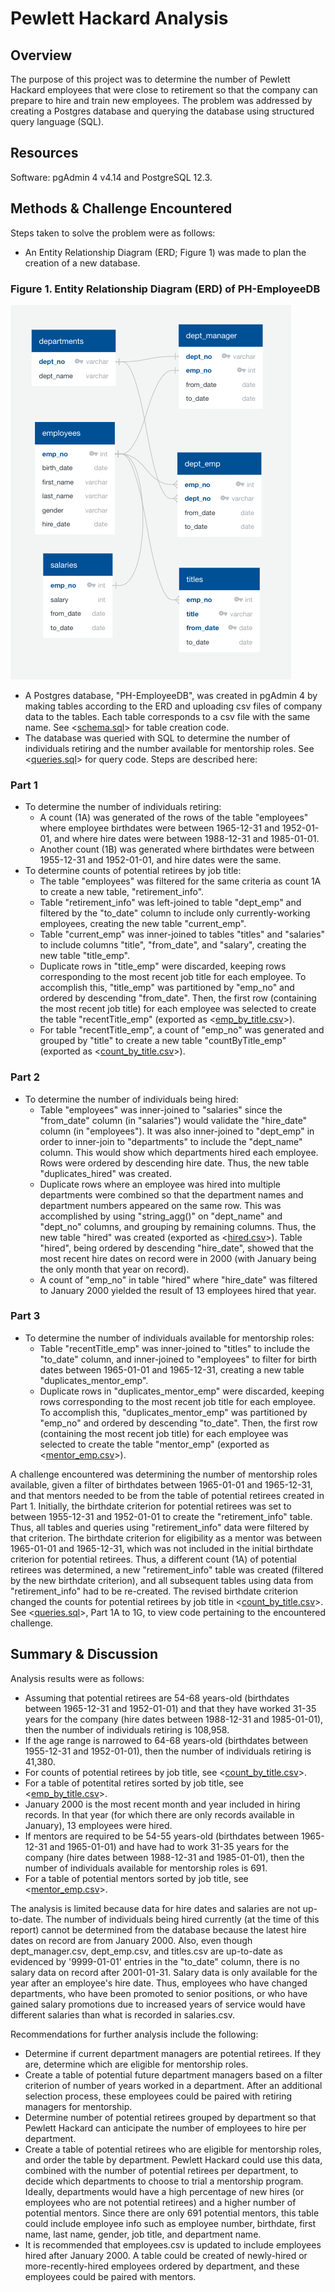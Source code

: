 # Pewlett Hackard Analysis

## Overview
The purpose of this project was to determine the number of Pewlett Hackard employees that were close to retirement so that the company can prepare to hire and train new employees. The problem was addressed by creating a Postgres database and querying the database using structured query language (SQL). 

## Resources
Software: pgAdmin 4 v4.14 and PostgreSQL 12.3.

## Methods & Challenge Encountered
Steps taken to solve the problem were as follows:
- An Entity Relationship Diagram (ERD; Figure 1) was made to plan the creation of a new database. 

### Figure 1. Entity Relationship Diagram (ERD) of PH-EmployeeDB
![EmployeeDB.png](Analysis/EmployeeDB.png)

- A Postgres database, "PH-EmployeeDB", was created in pgAdmin 4 by making tables according to the ERD and uploading csv files of company data to the tables. Each table corresponds to a csv file with the same name. See <[schema.sql](Analysis/schema.sql)> for table creation code.
- The database was queried with SQL to determine the number of individuals retiring and the number available for mentorship roles. See <[queries.sql](Analysis/queries.sql)> for query code. Steps are described here:

### Part 1
- To determine the number of individuals retiring:
    - A count (1A) was generated of the rows of the table "employees" where employee birthdates were between 1965-12-31 and 1952-01-01, and where hire dates were between 1988-12-31 and 1985-01-01. 
    - Another count (1B) was generated where birthdates were between 1955-12-31 and 1952-01-01, and hire dates were the same. 
- To determine counts of potential retirees by job title:
    - The table "employees" was filtered for the same criteria as count 1A to create a new table, "retirement_info".
    - Table "retirement_info" was left-joined to table "dept_emp" and filtered by the "to_date" column to include only currently-working employees, creating the new table "current_emp".
    - Table "current_emp" was inner-joined to tables "titles" and "salaries" to include columns "title", "from_date", and "salary", creating the new table "title_emp".
    - Duplicate rows in "title_emp" were discarded, keeping rows corresponding to the most recent job title for each employee. To accomplish this, "title_emp" was partitioned by "emp_no" and ordered by descending "from_date". Then, the first row (containing the most recent job title) for each employee was selected to create the table "recentTitle_emp" (exported as <[emp_by_title.csv](Analysis/emp_by_title.csv)>). 
    - For table "recentTitle_emp", a count of "emp_no" was generated and grouped by "title" to create a new table "countByTitle_emp" (exported as <[count_by_title.csv](Analysis/count_by_title.csv)>).

### Part 2
- To determine the number of individuals being hired:
    - Table "employees" was inner-joined to "salaries" since the "from_date" column (in "salaries") would validate the "hire_date" column (in "employees"). It was also inner-joined to "dept_emp" in order to inner-join to "departments" to include the "dept_name" column. This would show which departments hired each employee. Rows were ordered by descending hire date. Thus, the new table "duplicates_hired" was created. 
    - Duplicate rows where an employee was hired into multiple departments were combined so that the department names and department numbers appeared on the same row. This was accomplished by using "string_agg()" on "dept_name" and "dept_no" columns, and grouping by remaining columns. Thus, the new table "hired" was created (exported as <[hired.csv](Analysis/hired.csv)>). Table "hired", being ordered by descending "hire_date", showed that the most recent hire dates on record were in 2000 (with January being the only month that year on record).
    - A count of "emp_no" in table "hired" where "hire_date" was filtered to January 2000 yielded the result of 13 employees hired that year. 

### Part 3
- To determine the number of individuals available for mentorship roles:
    - Table "recentTitle_emp" was inner-joined to "titles" to include the "to_date" column, and inner-joined to "employees" to filter for birth dates between 1965-01-01 and 1965-12-31, creating a new table "duplicates_mentor_emp".
    - Duplicate rows in "duplicates_mentor_emp" were discarded, keeping rows corresponding to the most recent job title for each employee. To accomplish this, "duplicates_mentor_emp" was partitioned by "emp_no" and ordered by descending "to_date". Then, the first row (containing the most recent job title) for each employee was selected to create the table "mentor_emp" (exported as <[mentor_emp.csv](Analysis/mentor_emp.csv)>). 

A challenge encountered was determining the number of mentorship roles available, given a filter of birthdates between 1965-01-01 and 1965-12-31, and that mentors needed to be from the table of potential retirees created in Part 1. Initially, the birthdate criterion for potential retirees was set to between 1955-12-31 and 1952-01-01 to create the "retirement_info" table. Thus, all tables and queries using "retirement_info" data were filtered by that criterion. The birthdate criterion for eligibility as a mentor was between 1965-01-01 and 1965-12-31, which was not included in the initial birthdate criterion for potential retirees. Thus, a different count (1A) of potential retirees was determined, a new "retirement_info" table was created (filtered by the new birthdate criterion), and all subsequent tables using data from "retirement_info" had to be re-created. The revised birthdate criterion changed the counts for potential retirees by job title in <[count_by_title.csv](Analysis/count_by_title.csv)>. See <[queries.sql](Analysis/queries.sql)>, Part 1A to 1G, to view code pertaining to the encountered challenge.

## Summary & Discussion
Analysis results were as follows:
- Assuming that potential retirees are 54-68 years-old (birthdates between 1965-12-31 and 1952-01-01) and that they have worked 31-35 years for the company (hire dates between 1988-12-31 and 1985-01-01), then the number of individuals retiring is 108,958.
- If the age range is narrowed to 64-68 years-old (birthdates between 1955-12-31 and 1952-01-01), then the number of individuals retiring is 41,380.
- For counts of potential retirees by job title, see <[count_by_title.csv](Analysis/count_by_title.csv)>.
- For a table of potentital retires sorted by job title, see <[emp_by_title.csv](Analysis/emp_by_title.csv)>.
- January 2000 is the most recent month and year included in hiring records. In that year (for which there are only records available in January), 13 employees were hired.
- If mentors are required to be 54-55 years-old (birthdates between 1965-12-31 and 1965-01-01) and have had to work 31-35 years for the company (hire dates between 1988-12-31 and 1985-01-01), then the number of individuals available for mentorship roles is 691.
- For a table of potential mentors sorted by job title, see <[mentor_emp.csv](Analysis/mentor_emp.csv)>. 

The analysis is limited because data for hire dates and salaries are not up-to-date. The number of individuals being hired currently (at the time of this report) cannot be determined from the database because the latest hire dates on record are from January 2000. Also, even though dept_manager.csv, dept_emp.csv, and titles.csv are up-to-date as evidenced by '9999-01-01' entries in the "to_date" column, there is no salary data on record after 2001-01-31. Salary data is only available for the year after an employee's hire date. Thus, employees who have changed departments, who have been promoted to senior positions, or who have gained salary promotions due to increased years of service would have different salaries than what is recorded in salaries.csv.

Recommendations for further analysis include the following:
- Determine if current department managers are potential retirees. If they are, determine which are eligible for mentorship roles.
- Create a table of potential future department managers based on a filter criterion of number of years worked in a department. After an additional selection process, these employees could be paired with retiring managers for mentorship. 
- Determine number of potential retirees grouped by department so that Pewlett Hackard can anticipate the number of employees to hire per department. 
- Create a table of potential retirees who are eligible for mentorship roles, and order the table by department. Pewlett Hackard could use this data, combined with the number of potential retirees per department, to decide which departments to choose to trial a mentorship program. Ideally, departments would have a high percentage of new hires (or employees who are not potential retirees) and a higher number of potential mentors. Since there are only 691 potential mentors, this table could include employee info such as employee number, birthdate, first name, last name, gender, job title, and department name.
- It is recommended that employees.csv is updated to include employees hired after January 2000. A table could be created of newly-hired or more-recently-hired employees ordered by department, and these employees could be paired with mentors. 